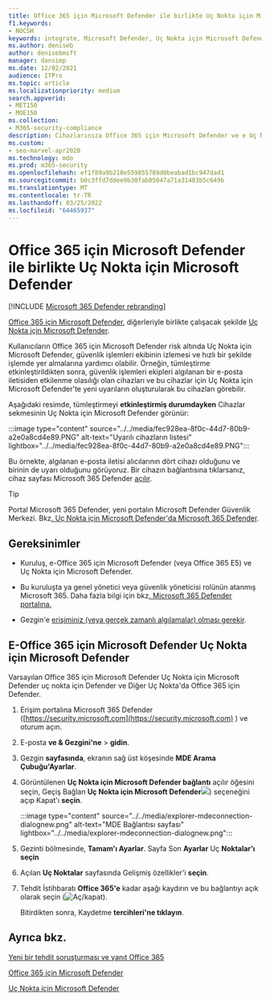 ```yaml
---
title: Office 365 için Microsoft Defender ile birlikte Uç Nokta için Microsoft Defender
f1.keywords:
- NOCSH
keywords: integrate, Microsoft Defender, Uç Nokta için Microsoft Defender
ms.author: deniseb
author: denisebmsft
manager: dansimp
ms.date: 12/02/2021
audience: ITPro
ms.topic: article
ms.localizationpriority: medium
search.appverid:
- MET150
- MOE150
ms.collection:
- M365-security-compliance
description: Cihazlarınıza Office 365 için Microsoft Defender ve e Uç Nokta için Microsoft Defender içeriğinize yönelik tehditlerle ilgili daha ayrıntılı bilgi almak için diğer e-posta adresleriyle birlikte Bu İletişim'i kullanın.
ms.custom:
- seo-marvel-apr2020
ms.technology: mdo
ms.prod: m365-security
ms.openlocfilehash: ef1f89a9b218e559855789d0beabad1bc947dad1
ms.sourcegitcommit: b0c3ffd7ddee9b30fab85047a71a31483b5c649b
ms.translationtype: MT
ms.contentlocale: tr-TR
ms.lasthandoff: 03/25/2022
ms.locfileid: "64465937"
---
```

# <a name="use-microsoft-defender-for-office-365-together-with-microsoft-defender-for-endpoint"></a>Office 365 için Microsoft Defender ile birlikte Uç Nokta için Microsoft Defender

[!INCLUDE [Microsoft 365 Defender rebranding](../includes/microsoft-defender-for-office.md)]


[Office 365 için Microsoft Defender](defender-for-office-365.md), diğerleriyle birlikte çalışacak şekilde [Uç Nokta için Microsoft Defender](/windows/security/threat-protection).

Kullanıcıların Office 365 için Microsoft Defender risk altında Uç Nokta için Microsoft Defender, güvenlik işlemleri ekibinin izlemesi ve hızlı bir şekilde işlemde yer almalarına yardımcı olabilir. Örneğin, tümleştirme etkinleştirildikten sonra, güvenlik işlemleri ekipleri algılanan bir e-posta iletisiden etkilenme olasılığı olan cihazları ve bu cihazlar için Uç Nokta için Microsoft Defender'te yeni uyarıların oluşturularak bu cihazları görebilir.

Aşağıdaki resimde, tümleştirmeyi **etkinleştirmiş durumdayken** Cihazlar sekmesinin Uç Nokta için Microsoft Defender görünür:

:::image type="content" source="../../media/fec928ea-8f0c-44d7-80b9-a2e0a8cd4e89.PNG" alt-text="Uyarılı cihazların listesi" lightbox="../../media/fec928ea-8f0c-44d7-80b9-a2e0a8cd4e89.PNG":::

Bu örnekte, algılanan e-posta iletisi alıcılarının dört cihazı olduğunu ve birinin de uyarı olduğunu görüyoruz. Bir cihazın bağlantısına tıklarsanız, cihaz sayfası Microsoft 365 Defender [açılır](/microsoft-365/security/defender/microsoft-365-defender).

> [!TIP]
> Portal Microsoft 365 Defender, yeni portalın Microsoft Defender Güvenlik Merkezi. Bkz[. Uç Nokta için Microsoft Defender'da Microsoft 365 Defender](../defender/microsoft-365-security-center-mde.md).

## <a name="requirements"></a>Gereksinimler

- Kuruluş, e-Office 365 için Microsoft Defender (veya Office 365 E5) ve Uç Nokta için Microsoft Defender.

- Bu kuruluşta ya genel yönetici veya güvenlik yöneticisi rolünün atanmış Microsoft 365. Daha fazla bilgi için bkz[. Microsoft 365 Defender portalına.](permissions-microsoft-365-security-center.md)

- Gezgin'e [erişiminiz (veya gerçek zamanlı algılamalar) olması gerekir](threat-explorer.md).

## <a name="to-integrate-microsoft-defender-for-office-365-with-microsoft-defender-for-endpoint"></a>E-Office 365 için Microsoft Defender Uç Nokta için Microsoft Defender

Varsayılan Office 365 için Microsoft Defender Uç Nokta için Microsoft Defender uç nokta için Defender ve Diğer Uç Nokta'da Office 365 için Defender.

1. Erişim portalına Microsoft 365 Defender ([https://security.microsoft.com](https://security.microsoft.com) ) ve oturum açın.

2. E-posta **ve & Gezgini'ne** \> **gidin**. 

3. Gezgin **sayfasında**, ekranın sağ üst köşesinde **MDE Arama Çubuğu'Ayarlar**.

3. Görüntülenen **Uç Nokta için Microsoft Defender bağlantı** açılır öğesini seçin, Geçiş Bağlan **Uç Nokta için Microsoft Defender**![](../../media/scc-toggle-on.png)) seçeneğini açıp Kapat'ı **seçin**.

   :::image type="content" source="../../media/explorer-mdeconnection-dialognew.png" alt-text="MDE Bağlantısı sayfası" lightbox="../../media/explorer-mdeconnection-dialognew.png":::

4. Gezinti bölmesinde, **Tamam'ı Ayarlar**. Sayfa Son **Ayarlar** Uç **Noktalar'ı seçin**

5. Açılan **Uç Noktalar** sayfasında Gelişmiş özellikler'i **seçin**.

6. Tehdit İstihbaratı **Office 365'e** kadar aşağı kaydırın ve bu bağlantıyı açık olarak seçin (![Aç/kapat).](../../media/scc-toggle-on.png)

   Bitirdikten sonra, Kaydetme **tercihleri'ne tıklayın**.

## <a name="see-also"></a>Ayrıca bkz.

[Yeni bir tehdit soruşturması ve yanıt Office 365](office-365-ti.md)

[Office 365 için Microsoft Defender](defender-for-office-365.md)

[Uç Nokta için Microsoft Defender](/windows/security/threat-protection)
